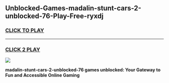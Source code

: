
## Unblocked-Games-madalin-stunt-cars-2-unblocked-76-Play-Free-ryxdj
<h3>
<a href="https://premium76.site?title=madalin-stunt-cars-2-unblocked-76&ref=19M">CLICK TO PLAY</a></h3>
<hr>

<h3>
<a href="https://premium76.site?title=madalin-stunt-cars-2-unblocked-76&ref=19M">CLICK 2 PLAY</a>
  
</h3>

<a href="https://premium76.site?title=madalin-stunt-cars-2-unblocked-76&ref=19M"><img src="https://clearcache.store/games.png"></a>


**madalin-stunt-cars-2-unblocked-76 games unblocked: Your Gateway to Fun and Accessible Online Gaming**
